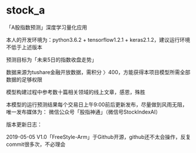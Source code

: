 # stock_a

「A股指数预测」深度学习量化应用

本人的开发环境为：python3.6.2 + tensorflow1.2.1 + keras2.1.2，建议运行环境不低于上述版本

预测目标为「未来5日的指数收盘走势」

数据来源为tushare金融开放数据，需积分 〉400，方能获得本项目模型所需全部数据的足够权限

模型构建过程中参考数十篇相关领域的线上文章，感恩，殊胜

本模型的运行预测结果每个交易日上午9:00前后更新发布，尽量做到风雨无阻，唯一发布媒体为：
微信公众号「股指神通」（微信号StockIndexAI）





版本更新日志：

2019-05-05     V1.0「FreeStyle-Arm」于Github开源，github还不太会操作，反复commit很多次，不必理会
